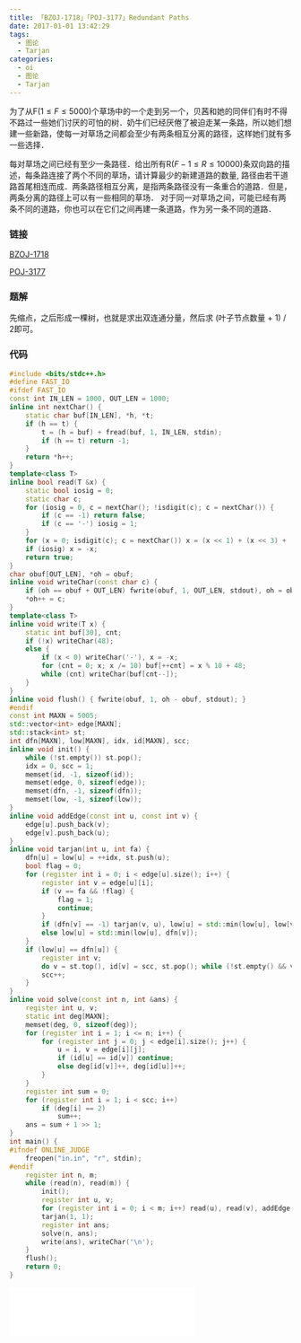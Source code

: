 ```yaml
---
title: 「BZOJ-1718」「POJ-3177」Redundant Paths
date: 2017-01-01 13:42:29
tags:
  - 图论
  - Tarjan
categories:
  - oi
  - 图论
  - Tarjan
---
```

为了从F($1 \leq F \leq 5000$)个草场中的一个走到另一个，贝茜和她的同伴们有时不得不路过一些她们讨厌的可怕的树．奶牛们已经厌倦了被迫走某一条路，所以她们想建一些新路，使每一对草场之间都会至少有两条相互分离的路径，这样她们就有多一些选择．

每对草场之间已经有至少一条路径．给出所有R($F-1 \leq R \leq 10000$)条双向路的描述，每条路连接了两个不同的草场，请计算最少的新建道路的数量, 路径由若干道路首尾相连而成．两条路径相互分离，是指两条路径没有一条重合的道路．但是，两条分离的路径上可以有一些相同的草场． 对于同一对草场之间，可能已经有两条不同的道路，你也可以在它们之间再建一条道路，作为另一条不同的道路．
 <!-- more -->
### 链接
[BZOJ-1718](http://www.lydsy.com/JudgeOnline/problem.php?id=1718)

[POJ-3177](http://poj.org/problem?id=3177)
### 题解
先缩点，之后形成一棵树，也就是求出双连通分量，然后求 (叶子节点数量 + 1) / 2即可。
### 代码
``` cpp
#include <bits/stdc++.h>
#define FAST_IO
#ifdef FAST_IO
const int IN_LEN = 1000, OUT_LEN = 1000;
inline int nextChar() {
    static char buf[IN_LEN], *h, *t;
    if (h == t) {
        t = (h = buf) + fread(buf, 1, IN_LEN, stdin);
        if (h == t) return -1;
    }
    return *h++;
}
template<class T>
inline bool read(T &x) {
    static bool iosig = 0;
    static char c;
    for (iosig = 0, c = nextChar(); !isdigit(c); c = nextChar()) {
        if (c == -1) return false;
        if (c == '-') iosig = 1;
    }
    for (x = 0; isdigit(c); c = nextChar()) x = (x << 1) + (x << 3) + (c ^ '0');
    if (iosig) x = -x;
    return true;
}
char obuf[OUT_LEN], *oh = obuf;
inline void writeChar(const char c) {
    if (oh == obuf + OUT_LEN) fwrite(obuf, 1, OUT_LEN, stdout), oh = obuf;
    *oh++ = c;
}
template<class T>
inline void write(T x) {
    static int buf[30], cnt;
    if (!x) writeChar(48);
    else {
        if (x < 0) writeChar('-'), x = -x;
        for (cnt = 0; x; x /= 10) buf[++cnt] = x % 10 + 48;
        while (cnt) writeChar(buf[cnt--]);
    }
}
inline void flush() { fwrite(obuf, 1, oh - obuf, stdout); }
#endif
const int MAXN = 5005;
std::vector<int> edge[MAXN];
std::stack<int> st;
int dfn[MAXN], low[MAXN], idx, id[MAXN], scc;
inline void init() {
    while (!st.empty()) st.pop();
    idx = 0, scc = 1;
    memset(id, -1, sizeof(id));
    memset(edge, 0, sizeof(edge));
    memset(dfn, -1, sizeof(dfn));
    memset(low, -1, sizeof(low));
}
inline void addEdge(const int u, const int v) {
    edge[u].push_back(v);
    edge[v].push_back(u);
}
inline void tarjan(int u, int fa) {
    dfn[u] = low[u] = ++idx, st.push(u);
    bool flag = 0;
    for (register int i = 0; i < edge[u].size(); i++) {
        register int v = edge[u][i];
        if (v == fa && !flag) {
            flag = 1;
            continue;
        }
        if (dfn[v] == -1) tarjan(v, u), low[u] = std::min(low[u], low[v]);
        else low[u] = std::min(low[u], dfn[v]);
    }
    if (low[u] == dfn[u]) {
        register int v;
        do v = st.top(), id[v] = scc, st.pop(); while (!st.empty() && v != u);
        scc++;
    }
}
inline void solve(const int n, int &ans) {
    register int u, v;
    static int deg[MAXN];
    memset(deg, 0, sizeof(deg));
    for (register int i = 1; i <= n; i++) {
        for (register int j = 0; j < edge[i].size(); j++) {
            u = i, v = edge[i][j];
            if (id[u] == id[v]) continue;
            else deg[id[v]]++, deg[id[u]]++;
        }
    }
    register int sum = 0;
    for (register int i = 1; i < scc; i++)
        if (deg[i] == 2)
            sum++;
    ans = sum + 1 >> 1;
}
int main() {
#ifndef ONLINE_JUDGE
    freopen("in.in", "r", stdin);
#endif
    register int n, m;
    while (read(n), read(m)) {
        init();
        register int u, v;
        for (register int i = 0; i < m; i++) read(u), read(v), addEdge(u, v);
        tarjan(1, 1);
        register int ans;
        solve(n, ans);
        write(ans), writeChar('\n');
    }
    flush();
    return 0;
}
```

<iframe frameborder="no" border="0" marginwidth="0" marginheight="0" width=330 height=86 src="//music.163.com/outchain/player?type=2&id=835947&auto=1&height=66"></iframe>